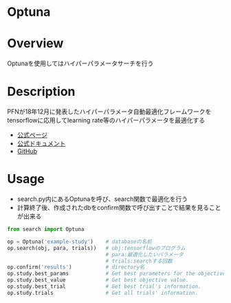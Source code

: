 Optuna
====

# Overview
Optunaを使用してはハイパーパラメータサーチを行う  

# Description
PFNが18年12月に発表したハイパーパラメータ自動最適化フレームワークをtensorflowに応用してlearning rate等のハイパーパラメータを最適化する

- [公式ページ](https://optuna.org/)
- [公式ドキュメント](https://optuna.readthedocs.io/en/stable/)
- [GitHub](https://github.com/pfnet/optuna)

# Usage
- search.py内にあるOptunaを呼び、search関数で最適化を行う
- 計算終了後、作成されたdbをconfirm関数で呼び出すことで結果を見ることが出来る
```python
from search import Optuna

op = Optuna('example-study')    # databaseの名前
op.search(obj, para, trials))   # obj:tensorflowのプログラム
                                # para:最適化したいパラメータ
                                # trials:searchする回数
op.confirm('results')           # directory名
op.study.best_params            # Get best parameters for the objective function.
op.study.best_value             # Get best objective value.
op.study.best_trial             # Get best trial's information.
op.study.trials                 # Get all trials' information.
```